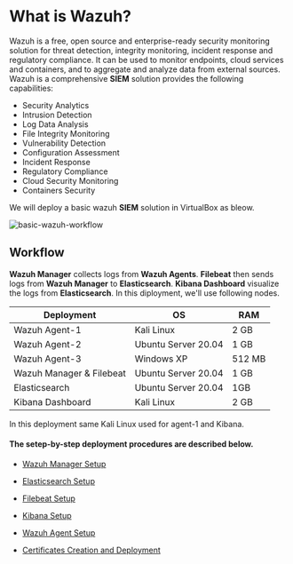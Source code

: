 # What is Wazuh?
Wazuh is a free, open source and enterprise-ready security monitoring solution for threat detection, integrity monitoring, incident response and regulatory compliance. It can be used to monitor endpoints, cloud services and containers, and to aggregate and analyze data from external sources. Wazuh is a comprehensive **SIEM** solution provides the following capabilities:
* Security Analytics
* Intrusion Detection
* Log Data Analysis
* File Integrity Monitoring
* Vulnerability Detection
* Configuration Assessment
* Incident Response
* Regulatory Compliance
* Cloud Security Monitoring
* Containers Security

We will deploy a basic wazuh **SIEM** solution in VirtualBox as bleow.

![basic-wazuh-workflow](https://user-images.githubusercontent.com/79780921/129677319-ea0f0cd4-cfb9-4c57-a7a8-59c78fdf2a9d.png)


## Workflow
**Wazuh Manager** collects logs from **Wazuh Agents**. **Filebeat** then sends logs from **Wazuh Manager** to **Elasticsearch**. **Kibana Dashboard** visualize the logs from **Elasticsearch**. In this diployment, we'll use following nodes.

| Deployment | OS | RAM |
|------------ | ------------- | ----- |
|Wazuh Agent-1 | Kali Linux | 2 GB |
|Wazuh Agent-2 | Ubuntu Server 20.04 | 1 GB|
|Wazuh Agent-3 | Windows XP | 512 MB|
|Wazuh Manager & Filebeat | Ubuntu Server 20.04 | 1 GB|
|Elasticsearch | Ubuntu Server 20.04 | 1GB|
|Kibana Dashboard | Kali Linux | 2 GB|

In this deployment same Kali Linux used for agent-1 and Kibana.

#### The setep-by-step deployment procedures are described below.
- [Wazuh Manager Setup](https://github.com/mriazx/wazuh-setup/tree/main/wazuh-manager-setup)

- [Elasticsearch Setup](https://github.com/mriazx/wazuh-setup/tree/main/elasticsearch-setup)

- [Filebeat Setup](https://github.com/mriazx/wazuh-setup/tree/main/filebeat-setup)

- [Kibana Setup](https://github.com/mriazx/wazuh-setup/tree/main/kibana-setup)

- [Wazuh Agent Setup](https://github.com/mriazx/wazuh-setup/tree/main/wazuh-agent-setup)

- [Certificates Creation and Deployment](https://github.com/mriazx/wazuh-setup/tree/main/certificates-creation-and-deployment)
